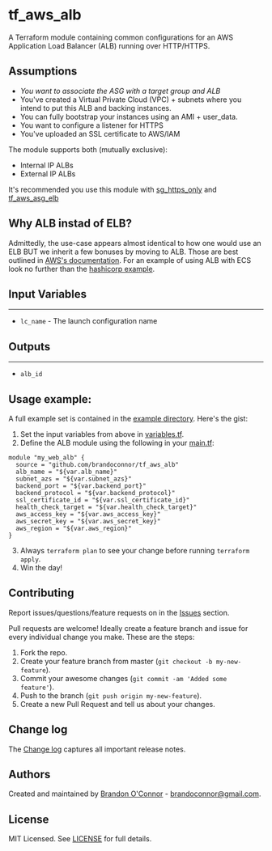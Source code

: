 # tf_aws_alb

A Terraform module containing common configurations for an AWS Application Load
Balancer (ALB) running over HTTP/HTTPS.

## Assumptions

* *You want to associate the ASG with a target group and ALB*
* You've created a Virtual Private Cloud (VPC) + subnets where you intend to put
this ALB and backing instances.
* You can fully bootstrap your instances using an AMI + user_data.
* You want to configure a listener for HTTPS
* You've uploaded an SSL certificate to AWS/IAM

The module supports both (mutually exclusive):
* Internal IP ALBs
* External IP ALBs

It's recommended you use this module with
[sg_https_only](https://github.com/terraform-community-modules/tf_aws_sg/tree/master/sg_https_only#sg_https_only-terraform-module) and [tf_aws_asg_elb](https://github.com/terraform-community-modules/tf_aws_asg_elb)

## Why ALB instad of ELB?
Admittedly, the use-case appears almost identical to how one would use an ELB
BUT we inherit a few bonuses by moving to ALB. Those are best outlined in [AWS's
documentation](https://aws.amazon.com/elasticloadbalancing/applicationloadbalancer/).
For an example of using ALB with ECS look no further than the [hashicorp example](https://github.com/hashicorp/terraform/tree/master/examples/aws-ecs-alb).

## Input Variables
---------------
* `lc_name` - The launch configuration name

## Outputs
-------
- `alb_id`

## Usage example:
A full example set is contained in the [example directory](example/). Here's the gist:
1. Set the input variables from above in [variables.tf](example/variables.tf).
2. Define the ALB module using the following in your [main.tf](example/main.tf):
```
module "my_web_alb" {
  source = "github.com/brandoconnor/tf_aws_alb"
  alb_name = "${var.alb_name}"
  subnet_azs = "${var.subnet_azs}"
  backend_port = "${var.backend_port}"
  backend_protocol = "${var.backend_protocol}"
  ssl_certificate_id = "${var.ssl_certificate_id}"
  health_check_target = "${var.health_check_target}"
  aws_access_key = "${var.aws_access_key}"
  aws_secret_key = "${var.aws_secret_key}"
  aws_region = "${var.aws_region}"
}
```
3. Always `terraform plan` to see your change before running `terraform apply`.
4. Win the day!

## Contributing
Report issues/questions/feature requests on in the [Issues](https://github.com/brandoconnor/tf_aws_alb/issues) section.

Pull requests are welcome! Ideally create a feature branch and issue for every
individual change you make. These are the steps:

1. Fork the repo.
2. Create your feature branch from master (`git checkout -b my-new-feature`).
4. Commit your awesome changes (`git commit -am 'Added some feature'`).
5. Push to the branch (`git push origin my-new-feature`).
6. Create a new Pull Request and tell us about your changes.

## Change log
The [Change log](CHANGELOG.md) captures all important release notes.

## Authors
Created and maintained by [Brandon O'Connor](https://github.com/brandoconnor) - brandoconnor@gmail.com.

## License
MIT Licensed. See [LICENSE](LICENSE) for full details.
